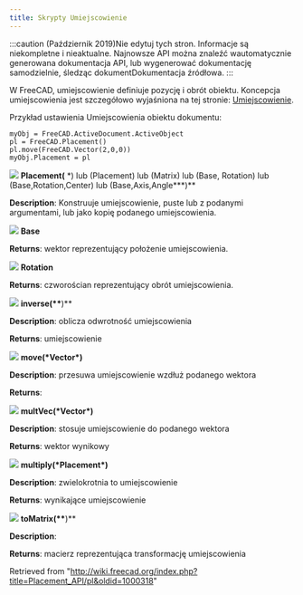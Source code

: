 ```yaml
---
title: Skrypty Umiejscowienie
---
```


:::caution
(Październik 2019)Nie edytuj tych stron. Informacje są niekompletne i nieaktualne. Najnowsze API można znaleźć wautomatycznie generowana dokumentacja API, lub wygenerować dokumentację samodzielnie, śledząc dokumentDokumentacja źródłowa.
:::

W FreeCAD, umiejscowienie definiuje pozycję i obrót obiektu. Koncepcja umiejscowienia jest szczegółowo wyjaśniona na tej stronie: [Umiejscowienie](/Placement/pl "Placement/pl").

Przykład ustawienia Umiejscowienia obiektu dokumentu:

```
myObj = FreeCAD.ActiveDocument.ActiveObject
pl = FreeCAD.Placement()
pl.move(FreeCAD.Vector(2,0,0))
myObj.Placement = pl

```

![](/images/Class.png) **Placement(** \*) lub (Placement) lub (Matrix) lub (Base, Rotation) lub (Base,Rotation,Center) lub (Base,Axis,Angle**\*)**

**Description**: Konstruuje umiejscowienie, puste lub z podanymi argumentami, lub jako kopię podanego umiejscowienia.

![](/images/Property.png) **Base**

**Returns**: wektor reprezentujący położenie umiejscowienia.

![](/images/Property.png) **Rotation**

**Returns**: czworościan reprezentujący obrót umiejscowienia.

![](/images/Method.png) **inverse(\*\***)\*\*

**Description**: oblicza odwrotność umiejscowienia

**Returns**: umiejscowienie

![](/images/Method.png) **move(\***Vector**\*)**

**Description**: przesuwa umiejscowienie wzdłuż podanego wektora

**Returns**:

![](/images/Method.png) **multVec(\***Vector**\*)**

**Description**: stosuje umiejscowienie do podanego wektora

**Returns**: wektor wynikowy

![](/images/Method.png) **multiply(\***Placement**\*)**

**Description**: zwielokrotnia to umiejscowienie

**Returns**: wynikające umiejscowienie

![](/images/Method.png) **toMatrix(\*\***)\*\*

**Description**:

**Returns**: macierz reprezentująca transformację umiejscowienia

Retrieved from "<http://wiki.freecad.org/index.php?title=Placement_API/pl&oldid=1000318>"
